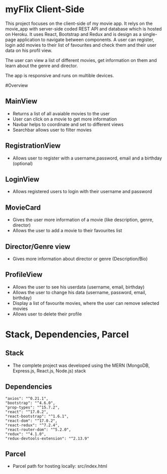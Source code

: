 # myFlix Client-Side
<p>This project focuses on the client-side of my movie app. It relys on the movie_app with server-side coded REST API and database which is hosted on Heroku. It uses React, Bootstrap and Redux and is design as a single-page application to navigate between components.
A user can register, login add movies to their list of favourites and check them and their user data on his profil view.

The user can view a list of different movies, get information on them and learn about the genre and director. 

The app is responsive and runs on multible devices.
<p>
  
#Overview
  
  ## MainView
  * Returns a list of all avaiable movies to the user
  * User can click on a movie to get more information
  * Navbar helps to coordinate and set to different views
  * Searchbar allows user to filter movies
  
  
  ## RegistrationView
  * Allows user to register with a username,password, email and a birthday (optional)
  
  ## LoginView
  * Allows registered users to login with their username and password
  
  ## MovieCard
  * Gives the user more information of a movie (like description, genre, director)
  * Allows the user to add a movie to their favourites list
  
  ## Director/Genre view
  * Gives more information about director or genre (Description/Bio)
  
  ## ProfileView
  * Allows the user to see his userdata (username, email, birthday)
  * Allows the user to change his data (username, password, email, birthday) 
  * Display a list of favourite movies, where the user can remove selected movies
  * Allows user to delete their profile
  
  
  # Stack, Dependencies, Parcel
  
  ## Stack
  * The complete project was developed using the MERN (MongoDB, Express.js, React.js, Node.js) stack
  
  ## Dependencies
    "axios": "^0.21.1",
    "bootstrap": "^4.6.0",
    "prop-types": "^15.7.2",
    "react": "^17.0.2",
    "react-bootstrap": "^1.6.1",
    "react-dom": "^17.0.2",
    "react-redux": "^7.2.4",
    "react-router-dom": "^5.2.0",
    "redux": "^4.1.0",
    "redux-devtools-extension": "^2.13.9"
  
  ## Parcel
  * Parcel path for hosting locally: src/index.html

